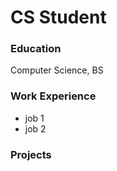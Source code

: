 # CS Student

### Education
Computer Science, BS

### Work Experience
- job 1
- job 2

### Projects

